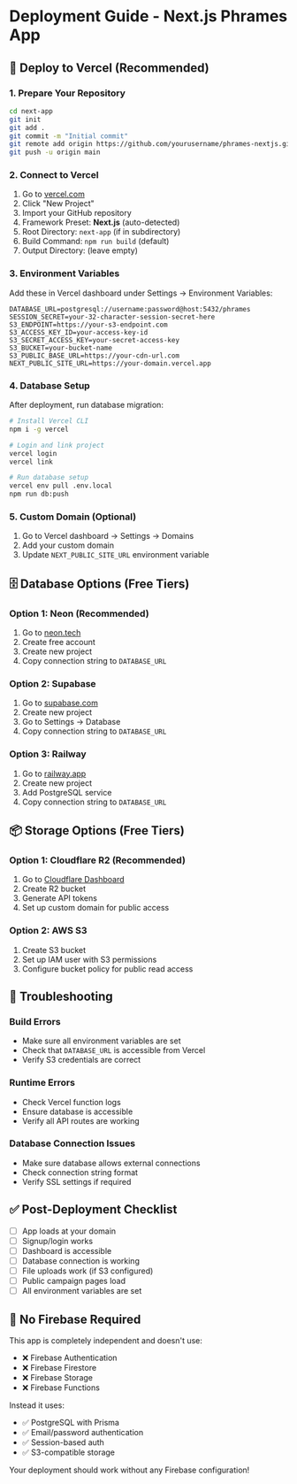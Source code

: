 # Deployment Guide - Next.js Phrames App

## 🚀 Deploy to Vercel (Recommended)

### 1. Prepare Your Repository

```bash
cd next-app
git init
git add .
git commit -m "Initial commit"
git remote add origin https://github.com/yourusername/phrames-nextjs.git
git push -u origin main
```

### 2. Connect to Vercel

1. Go to [vercel.com](https://vercel.com)
2. Click "New Project"
3. Import your GitHub repository
4. Framework Preset: **Next.js** (auto-detected)
5. Root Directory: `next-app` (if in subdirectory)
6. Build Command: `npm run build` (default)
7. Output Directory: (leave empty)

### 3. Environment Variables

Add these in Vercel dashboard under Settings → Environment Variables:

```env
DATABASE_URL=postgresql://username:password@host:5432/phrames
SESSION_SECRET=your-32-character-session-secret-here
S3_ENDPOINT=https://your-s3-endpoint.com
S3_ACCESS_KEY_ID=your-access-key-id
S3_SECRET_ACCESS_KEY=your-secret-access-key
S3_BUCKET=your-bucket-name
S3_PUBLIC_BASE_URL=https://your-cdn-url.com
NEXT_PUBLIC_SITE_URL=https://your-domain.vercel.app
```

### 4. Database Setup

After deployment, run database migration:

```bash
# Install Vercel CLI
npm i -g vercel

# Login and link project
vercel login
vercel link

# Run database setup
vercel env pull .env.local
npm run db:push
```

### 5. Custom Domain (Optional)

1. Go to Vercel dashboard → Settings → Domains
2. Add your custom domain
3. Update `NEXT_PUBLIC_SITE_URL` environment variable

## 🗄️ Database Options (Free Tiers)

### Option 1: Neon (Recommended)

1. Go to [neon.tech](https://neon.tech)
2. Create free account
3. Create new project
4. Copy connection string to `DATABASE_URL`

### Option 2: Supabase

1. Go to [supabase.com](https://supabase.com)
2. Create new project
3. Go to Settings → Database
4. Copy connection string to `DATABASE_URL`

### Option 3: Railway

1. Go to [railway.app](https://railway.app)
2. Create new project
3. Add PostgreSQL service
4. Copy connection string to `DATABASE_URL`

## 📦 Storage Options (Free Tiers)

### Option 1: Cloudflare R2 (Recommended)

1. Go to [Cloudflare Dashboard](https://dash.cloudflare.com)
2. Create R2 bucket
3. Generate API tokens
4. Set up custom domain for public access

### Option 2: AWS S3

1. Create S3 bucket
2. Set up IAM user with S3 permissions
3. Configure bucket policy for public read access

## 🔧 Troubleshooting

### Build Errors

- Make sure all environment variables are set
- Check that `DATABASE_URL` is accessible from Vercel
- Verify S3 credentials are correct

### Runtime Errors

- Check Vercel function logs
- Ensure database is accessible
- Verify all API routes are working

### Database Connection Issues

- Make sure database allows external connections
- Check connection string format
- Verify SSL settings if required

## ✅ Post-Deployment Checklist

- [ ] App loads at your domain
- [ ] Signup/login works
- [ ] Dashboard is accessible
- [ ] Database connection is working
- [ ] File uploads work (if S3 configured)
- [ ] Public campaign pages load
- [ ] All environment variables are set

## 🎯 No Firebase Required

This app is completely independent and doesn't use:

- ❌ Firebase Authentication
- ❌ Firebase Firestore
- ❌ Firebase Storage
- ❌ Firebase Functions

Instead it uses:

- ✅ PostgreSQL with Prisma
- ✅ Email/password authentication
- ✅ Session-based auth
- ✅ S3-compatible storage

Your deployment should work without any Firebase configuration!
